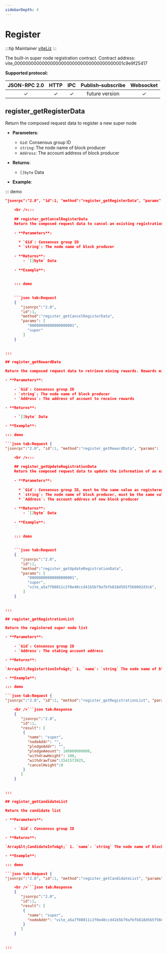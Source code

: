 ```yaml
---
sidebarDepth: 4
---
```

# Register

:::tip Maintainer [viteLiz](https://github.com/viteLiz) :::

The built-in super node registration contract. Contract address: vite_0000000000000000000000000000000000000001c9e9f25417

**Supported protocol:**

| JSON-RPC 2.0 |   HTTP   |   IPC    | Publish–subscribe | Websocket |
|:------------:|:--------:|:--------:|:-----------------:|:---------:|
|   &#x2713;   | &#x2713; | &#x2713; |  future version   | &#x2713;  |

## register_getRegisterData

Return the composed request data to register a new super node

- **Parameters**:
    
    - `Gid`: Consensus group ID
    - `string`: The node name of block producer
    - `Address`: The account address of block producer

- **Returns**:
    
    - `[]byte` Data

- **Example**:

::: demo

```json tab:Request {  
"jsonrpc":"2.0", "id":1, "method":"register_getRegisterData", "params": [ "00000000000000000001", "super", "vite_080b2d68a06f52c0fbb454f675ee5435fb7872526771840d22", ] }

    <br />:::
    
    ## register_getCancelRegisterData
    Return the composed request data to cancel an existing registration
    
    - **Parameters**: 
    
      * `Gid`: Consensus group ID
      * `string`: The node name of block producer
    
    - **Returns**: 
        - `[]byte` Data
    
    - **Example**:
    
    
    ::: demo
    
    
    ```json tab:Request
    {  
       "jsonrpc":"2.0",
       "id":1,
       "method":"register_getCancelRegisterData",
       "params": [
          "00000000000000000001",
          "super"
        ]
    }
    

:::

## register_getRewardData

Return the composed request data to retrieve mining rewards. Rewards mined within 90 days since the last retrieval block are retrieved per request. All rewards except mined in recent 30 minutes will be retrieved if the height between last retrieval block and current block is less than 90 days. Rewards mined within latest 30 minutes are not allowed to retrieve.

- **Parameters**:
    
    - `Gid`: Consensus group ID
    - `string`: The node name of block producer
    - `Address`: The address of account to receive rewards

- **Returns**:
    
    - `[]byte` Data

- **Example**:

::: demo

```json tab:Request {  
"jsonrpc":"2.0", "id":1, "method":"register_getRewardData", "params": [ "00000000000000000001", "super", "vite_a5a7f08011c2f0e40ccd41b5b79afbfb818d565f566002d3c6", ] }

    <br />:::
    
    ## register_getUpdateRegistrationData
    Return the composed request data to update the information of an existing registration
    
    - **Parameters**: 
    
      * `Gid`: Consensus group ID, must be the same value as registered
      * `string`: The node name of block producer, must be the same value as registered
      * `Address`: The account address of new block producer
    
    - **Returns**: 
        - `[]byte` Data
    
    - **Example**:
    
    
    ::: demo
    
    
    ```json tab:Request
    {  
       "jsonrpc":"2.0",
       "id":1,
       "method":"register_getUpdateRegistrationData",
       "params": [
          "00000000000000000001", 
          "super",
          "vite_a5a7f08011c2f0e40ccd41b5b79afbfb818d565f566002d3c6",
        ]
    }
    

:::

## register_getRegistrationList

Return the registered super node list

- **Parameters**:
    
    - `Gid`: Consensus group ID
    - `Address`: The staking account address

- **Returns**:

`Array&lt;RegistartionInfo&gt;` 1. `name`: `string` The node name of block producer 2. `nodeAddr`: `Address` The account address of block producer 3. `pledgeAddr`: `Address` The staking account address 4. `pledgeAmount`: `big.Int` The staking amount 5. `withdrawHeight`: `uint64` The due height of staking 6. `withdrawTime`: `uint64` The estimated due time of staking 7. `cancelHeight`: `uint64` The cancellation time of staking. If the value is greater than 0, it implies that the staking has already been cancelled.

- **Example**:

::: demo

```json tab:Request {  
"jsonrpc":"2.0", "id":1, "method":"register_getRegistrationList", "params": [ "00000000000000000001", "vite_080b2d68a06f52c0fbb454f675ee5435fb7872526771840d22" ] }

    <br />```json tab:Response
    {  
       "jsonrpc":"2.0",
       "id":1,
       "result": [
        {
          "name": "super",
          "nodeAddr": "",
          "pledgeAddr": "",
          "pledgeAmount": 100000000000,
          "withdrawHeight": 100,
          "withdrawTime":1541573925,
          "cancelHeight":0
        }
       ]
    }
    

:::

## register_getCandidateList

Return the candidate list

- **Parameters**:
    
    - `Gid`: Consensus group ID

- **Returns**:

`Array&lt;CandidateInfo&gt;` 1. `name`: `string` The node name of block producer 2. `nodeAddr`: `Address` The account address of block producer

- **Example**:

::: demo

```json tab:Request {  
"jsonrpc":"2.0", "id":1, "method":"register_getCandidateList", "params": [ "00000000000000000001" ] }

    <br />```json tab:Response
    {  
       "jsonrpc":"2.0",
       "id":1,
       "result": [
        {
          "name": "super",
          "nodeAddr": "vite_a5a7f08011c2f0e40ccd41b5b79afbfb818d565f566002d3c6"
        }
       ]
    }
    

:::